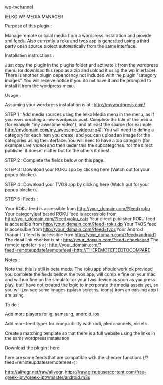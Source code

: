 wp-tvchannel

IELKO WP MEDIA MANAGER

Purpose of this plugin :
 
Manage remote or local media from a wordpress installation and provide xml feeds. Also currently a roku and tvos app is generated using a third party open source project automatically from the same interface.

Installation instructions :

Just copy the plugin in the plugins folder and activate it from the wordpress menu (or download this repo as a zip and upload it using the wp interface). There is another plugin dependency not included with the plugin "category images". You will receive notice if you do not have it and be prompted to install it from the wordpress menu.

Usage :

Assuming your wordpress installation is at : http://mywordpress.com/

STEP 1 : Add media sources using the Ielko Media menu in the menu, as if you were creating a new wordpress post. Complete the title of the media (for example "my awesome video"), and at least the source (for example http://mydomain.com/my_awesome_video.mp4). You will need to define a category for each item you create, and you can upload an image for the categories using the interface. You will need to have a top category (for example Live Video) and then under this the subcategories. for the direct publisher it doesnt matter but for the others it does!.

STEP 2 : Complete the fields bellow on this page.

STEP 3 : Download your ROKU app by clicking here (Watch out for your popup blocker).

STEP 4 : Download your TVOS app by clicking here (Watch out for your popup blocker).

STEP 5 : Feeds :

Your ROKU feed is accessible from http://your_domain.com/?feed=roku
Your categoryleaf based ROKU feed is accessible from http://your_domain.com/?feed=roku_cats
Your direct publisher ROKU feed is accessible from http://your_domain.com/?feed=roku_dp
Your TVOS feed is accessible from http://your_domain.com/?feed=tvos
Your Android (Variant 1) feed is accessible from http://your_domain.com/?feed=android1
The dead link checker is at : http://your_domain.com/?feed=checkdead
The remote updater is at : http://your_domain.com/?feed=remoteupdate&remotefeed=http://THEREMOTEFEEDTOCOMPARE


Notes :

Note that this is still in beta mode. The roku app should work ok provided you complete the fields bellow. the tvos app, will compile fine on your mac and will run fine on the simulator or your tvos device as soon as you press play, but I have not created the logic to incorporate the media assets yet, so you will just see some images (splash screens, icons) from an existing app I am using.

To do :

Add more players for lg, samsung, android, ios

Add more feed types for compatibility with kodi, plex channels, vlc etc

Create a matching template so that there is a full website using the links in the same wordpress installation

Download the plugin : here


here are some feeds that are compatible with the checker functions (/?feed=remoteupdate&remotefeed=):

http://alivegr.net/raw/alivegr.
https://raw.githubusercontent.com/free-greek-iptv/greek-iptv/master/android.m3u